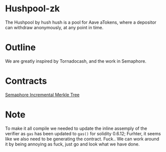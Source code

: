 # Hushpool-zk
The Hushpool by hush hush is a pool for Aave aTokens, where a depositor can withdraw anonymously, at any point in time. 


# Outline
We are greatly inspired by Tornadocash, and the work in Semaphore.




# Contracts
[Semaphore Incremental Merkle Tree](https://github.com/appliedzkp/semaphore/blob/master/contracts/sol/IncrementalMerkleTree.sol)





# Note
To make it all compile we needed to update the inline assemply of the verifier as `gas` has been updated to `gas()` for solidity 0.6.12; 
Furhter, it seems like we also need to be generating the contract. Fuck.. We can work around it by being annoying as fuck, just go and look what we have done.


